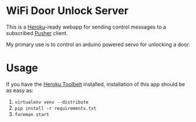 WiFi Door Unlock Server
=======================

This is a [Heroku](http://www.heroku.com/)-ready webapp for sending control
messages to a subscribed [Pusher](http://pusher.com/) client.

My primary use is to control an arduino powered servo for unlocking a door.

Usage
=====

If you have the [Heroku Toolbelt](https://toolbelt.heroku.com/) installed,
installation of this app should be as easy as:

1. ``virtualenv venv --distribute``
2. ``pip install -r requirements.txt``
3. ``foreman start``